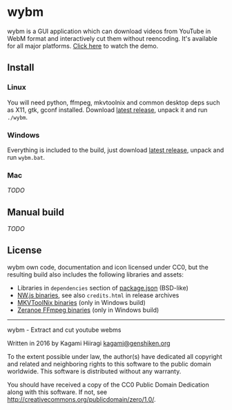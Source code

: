 # wybm

wybm is a GUI application which can download videos from YouTube in WebM format and interactively cut them without reencoding. It's available for all major platforms. [Click here](https://raw.githubusercontent.com/Kagami/wybm/assets/demo.webm) to watch the demo.

## Install

### Linux

You will need python, ffmpeg, mkvtoolnix and common desktop deps such as X11, gtk, gconf installed. Download [latest release](https://github.com/Kagami/wybm/releases), unpack it and run `./wybm`.

### Windows

Everything is included to the build, just download [latest release](https://github.com/Kagami/wybm/releases), unpack and run `wybm.bat`.

### Mac

*TODO*

## Manual build

*TODO*

## License

wybm own code, documentation and icon licensed under CC0, but the resulting build also includes the following libraries and assets:

* Libraries in `dependencies` section of [package.json](package.json) (BSD-like)
* [NW.js binaries](https://github.com/nwjs/nw.js), see also `credits.html` in release archives
* [MKVToolNix binaries](https://mkvtoolnix.download/) (only in Windows build)
* [Zeranoe FFmpeg binaries](http://ffmpeg.zeranoe.com/builds/) (only in Windows build)

---

wybm - Extract and cut youtube webms

Written in 2016 by Kagami Hiiragi <kagami@genshiken.org>

To the extent possible under law, the author(s) have dedicated all copyright and related and neighboring rights to this software to the public domain worldwide. This software is distributed without any warranty.

You should have received a copy of the CC0 Public Domain Dedication along with this software. If not, see <http://creativecommons.org/publicdomain/zero/1.0/>.
